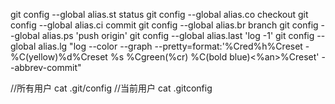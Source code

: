 git config --global alias.st status
git config --global alias.co checkout
git config --global alias.ci commit
git config --global alias.br branch
git config --global alias.ps 'push origin'
git config --global alias.last 'log -1'
git config --global alias.lg "log --color --graph --pretty=format:'%Cred%h%Creset -%C(yellow)%d%Creset %s %Cgreen(%cr) %C(bold blue)<%an>%Creset' --abbrev-commit"


//所有用户
cat .git/config
//当前用户
cat .gitconfig
